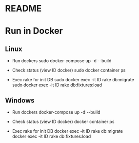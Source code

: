 # README

# Run in Docker
## Linux

* Run dockers
sudo docker-compose up -d --build

* Check status (view ID docker)
sudo docker container ps

* Exec rake for init DB
sudo docker exec -it ID rake db:migrate                          
sudo docker exec -it ID rake db:fixtures:load

## Windows

* Run dockers
docker-compose up -d --build

* Check status (view ID docker)
docker container ps

* Exec rake for init DB
docker exec -it ID rake db:migrate                          
docker exec -it ID rake db:fixtures:load

